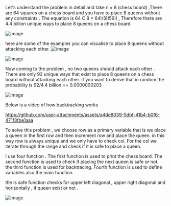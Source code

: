 Let's understand the problem in detail and take n = 8 (chess board) ,There are 64 squares on a chess board and you have to place 8 queens without any constraints . The equation is 64 C 8 = 64!/(8!56!) , Therefore there are 4.4 billion unique ways to place 8 queens on a chess board.

![image](https://github.com/user-attachments/assets/06d49b2b-036b-4b8b-9985-0d0bc90de921)


here are some of the examples you can visualise to place 8 queens without attacking each other.
![image](https://github.com/user-attachments/assets/54d70fb7-ebc9-4f3b-81fa-1e3acfe7d641)


![image](https://github.com/user-attachments/assets/2b519457-a4ea-45d8-9e21-dc87ff9c0a20)

Now coming to the problem , no two queens should attack each other . There are only 92 unique ways that exist to place 8 queens on a chess board without attacking each other.
if you want to derive that in random the probability is 92/4.4 billion == 0.0000000203

![image](https://github.com/user-attachments/assets/8892688b-2881-482a-a8ab-d706e7632ab2)

Below is a video of how backtracking works 

https://github.com/user-attachments/assets/a4de8039-5dbf-41b4-b0f6-471f3fbe1aaa

To solve this problem , we choose row as a primary variable that is we place a queen in the first row and then increment row and place the queen. in this way row is always unique and we only have to check col. For the col we iterate through the range and check if it is safe to place a queen.

I use four function . 
The first function is used to print the chess board.
The second function is used to check if placing the next queen is safe or not.
the third function is used for backtracing.
Fourth function is used to define variables also the main function.

the is safe function checks for upper left diagonal , upper right diagonal and horizontally , if queen exist or not .

![image](https://github.com/user-attachments/assets/449f2de3-2f6f-42ac-8d99-4b0af12efad2)
